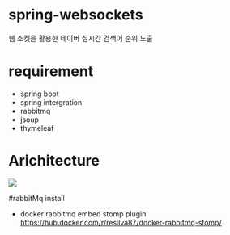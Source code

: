 spring-websockets
====================

웹 소켓을 활용한 네이버 실시간 검색어 순위 노출 

# requirement

* spring boot 
* spring intergration
* rabbitmq 
* jsoup
* thymeleaf

# Arichitecture
![](http://3.bp.blogspot.com/-HcuGmvRLndk/Uxq3W75emcI/AAAAAAAABSY/zuP49M1nY_U/s1600/springwebsockets.png)

#rabbitMq install
* docker rabbitmq embed stomp plugin  https://hub.docker.com/r/resilva87/docker-rabbitmq-stomp/

